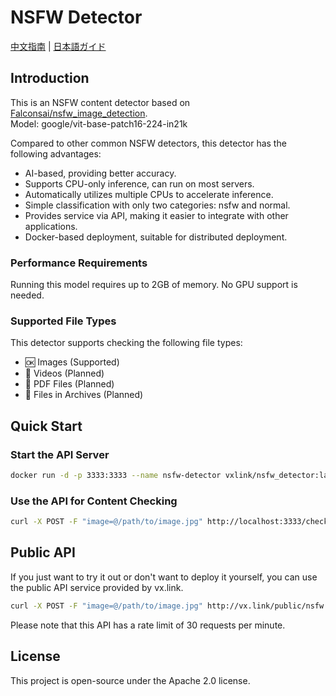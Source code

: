 # NSFW Detector

[中文指南](README_cn.md) | [日本語ガイド](README_jp.md)

## Introduction

This is an NSFW content detector based on [Falconsai/nsfw_image_detection](https://huggingface.co/Falconsai/nsfw_image_detection).  
Model: google/vit-base-patch16-224-in21k

Compared to other common NSFW detectors, this detector has the following advantages:

* AI-based, providing better accuracy.
* Supports CPU-only inference, can run on most servers.
* Automatically utilizes multiple CPUs to accelerate inference.
* Simple classification with only two categories: nsfw and normal.
* Provides service via API, making it easier to integrate with other applications.
* Docker-based deployment, suitable for distributed deployment.

### Performance Requirements

Running this model requires up to 2GB of memory. No GPU support is needed.

### Supported File Types

This detector supports checking the following file types:

* 🆗 Images (Supported)
* 📅 Videos (Planned)
* 📅 PDF Files (Planned)
* 📅 Files in Archives (Planned)

## Quick Start

### Start the API Server

```bash
docker run -d -p 3333:3333 --name nsfw-detector vxlink/nsfw_detector:latest
```

### Use the API for Content Checking

```bash
curl -X POST -F "image=@/path/to/image.jpg" http://localhost:3333/check
```

## Public API

If you just want to try it out or don't want to deploy it yourself, you can use the public API service provided by vx.link.

```bash
curl -X POST -F "image=@/path/to/image.jpg" http://vx.link/public/nsfw
```

Please note that this API has a rate limit of 30 requests per minute.

## License

This project is open-source under the Apache 2.0 license.
